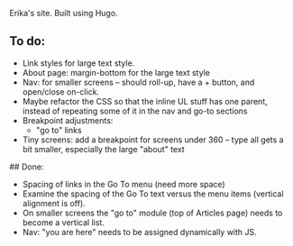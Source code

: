 Erika's site.
Built using Hugo.


## To do:
- Link styles for large text style.
- About page: margin-bottom for the large text style
- Nav: for smaller screens – should roll-up, have a + button, and open/close on-click.
- Maybe refactor the CSS so that the inline UL stuff has one parent, instead of repeating some of it in the nav and go-to sections
- Breakpoint adjustments:
  - "go to" links
- Tiny screens: add a breakpoint for screens under 360 – type all gets a bit smaller, especially the large "about" text

## Done:
- Spacing of links in the Go To menu (need more space)
- Examine the spacing of the Go To text versus the menu items (vertical alignment is off).
- On smaller screens the "go to" module (top of Articles page) needs to become a vertical list.
- Nav: "you are here" needs to be assigned dynamically with JS.
